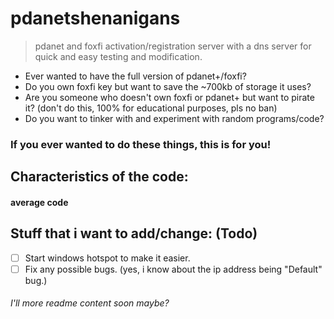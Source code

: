 # pdanetshenanigans

> pdanet and foxfi activation/registration server with a dns server for quick and easy testing and modification.

- Ever wanted to have the full version of pdanet+/foxfi?
- Do you own foxfi key but want to save the ~700kb of storage it uses?
- Are you someone who doesn't own foxfi or pdanet+ but want to pirate it? (don't do this, 100% for educational purposes, pls no ban)
- Do you want to tinker with and experiment with random programs/code?

### If you ever wanted to do these things, this is for you!

## Characteristics of the code:

#### average code

## Stuff that i want to add/change: (Todo)

- [ ] Start windows hotspot to make it easier.
- [ ] Fix any possible bugs. (yes, i know about the ip address being "Default" bug.)

###### I'll more readme content soon maybe?
